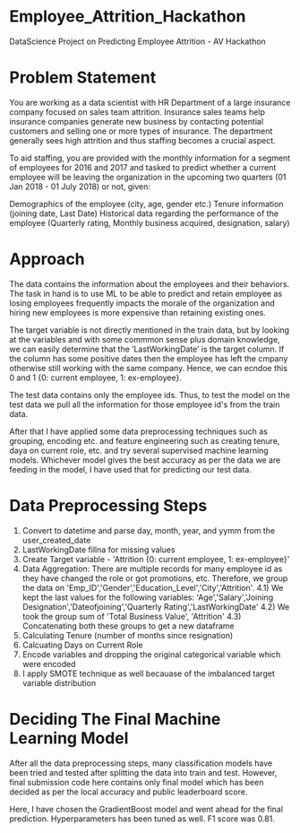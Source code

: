 # Employee_Attrition_Hackathon
DataScience Project on Predicting Employee Attrition - AV Hackathon

# Problem Statement
You are working as a data scientist with HR Department of a large insurance company focused on sales team attrition. Insurance sales teams help insurance companies generate new business by contacting potential customers and selling one or more types of insurance. The department generally sees high attrition and thus staffing becomes a crucial aspect.

To aid staffing, you are provided with the monthly information for a segment of employees for 2016 and 2017 and tasked to predict whether a current employee will be leaving the organization in the upcoming two quarters (01 Jan 2018 - 01 July 2018) or not, given:

Demographics of the employee (city, age, gender etc.) Tenure information (joining date, Last Date) Historical data regarding the performance of the employee (Quarterly rating, Monthly business acquired, designation, salary)


# Approach
The data contains the information about the employees and their behaviors. The task in hand is to use ML to be able to predict and retain employee as losing employees frequently impacts the morale of the organization and hiring new employees is more expensive than retaining existing ones. 

The target variable is not directly mentioned in the train data, but by looking at the variables and with some commmon sense plus domain knowledge, we can easily determine that the ‘LastWorkingDate’ is the target column. If the column has some positive dates then the employee has left the cmpany otherwise still working with the same company. Hence, we can ecndoe this 0 and 1 {0: current employee, 1: ex-employee}.

The test data contains only the employee ids. Thus, to test the model on the test data we pull all the information for those employee id's from the train data.

After that I have applied some data preprocessing techniques such as grouping, encoding etc. and feature engineering such as creating tenure, daya on current role, etc. and try several supervised machine learning models. Whichever model gives the best accuracy as per the data we are feeding in the model, I have used that for predicting our test data.


# Data Preprocessing Steps
1) Convert to datetime and parse day, month, year, and yymm from the user_created_date
2) LastWorkingDate fillna for missing values
3) Create Target variable - 'Attrition {0: current employee, 1: ex-employee}'
4) Data Aggregation: There are multiple records for many employee id as they have changed the role or got promotions, etc. Therefore, we group the data on 'Emp_ID','Gender','Education_Level','City','Attrition'.
  4.1) We kept the last values for the following variables: 'Age','Salary','Joining Designation','Dateofjoining','Quarterly Rating','LastWorkingDate'
  4.2) We took the group sum of 'Total Business Value', 'Attrition'
  4.3) Concatenating both these groups to get a new dataframe
5) Calculating Tenure (number of months since resignation)
6) Calcuating Days on Current Role
7) Encode variables and dropping the original categorical variable which were encoded
8) I apply SMOTE technique as well becauase of the imbalanced target variable distribution


# Deciding The Final Machine Learning Model
After all the data preprocessing steps, many classification models have been tried and tested after splitting the data into train and test. However, final submission code here contains only final model which has been decided as per the local accuracy and public leaderboard score.

Here, I have chosen the GradientBoost model and went ahead for the final prediction. Hyperparameters has been tuned as well. F1 score was 0.81.
